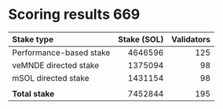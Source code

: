 # Scoring results 669

| Stake type              | Stake (SOL)    | Validators     |
|:------------------------|---------------:|---------------:|
| Performance-based stake | 4646596        | 125            |
| veMNDE directed stake   | 1375094        | 98             |
| mSOL directed stake     | 1431154        | 98             |
|                         |                |                |
| **Total stake**         | 7452844        | 195            |